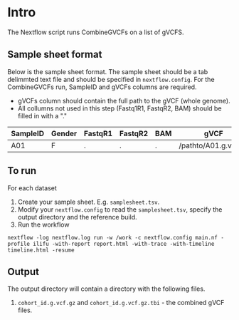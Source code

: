 # Intro

The Nextflow script runs CombineGVCFs on a list of gVCFS.

## Sample sheet format

Below is the sample sheet format. The sample sheet should be a tab delimmted text file and should be specified in `nextflow.config`.  For the CombineGVCFs run, SampleID and gVCFs columns are required.

- gVCFs column should contain the full path to the gVCF (whole genome). 
- All collumns not used in this step (Fastq1R1, FastqR2, BAM) should be filled in with a "."


| SampleID | Gender | FastqR1 | FastqR2 | BAM | gVCF |
| -------- | ------ | ------- | ------- | --- | ---- |
| A01      | F      | .       | .       | .   | /pathto/A01.g.vcf.gz |


## To run

For each dataset
1) Create your sample sheet. E.g. `samplesheet.tsv`. 
2) Modify your `nextflow.config` to read the `samplesheet.tsv`, specify the output directory and the reference build.
3) Run the workflow
```
nextflow -log nextflow.log run -w /work -c nextflow.config main.nf -profile ilifu -with-report report.html -with-trace -with-timeline timeline.html -resume
```

## Output

The output directory will contain  a directory with the following files.

1. `cohort_id.g.vcf.gz` and `cohort_id.g.vcf.gz.tbi` - the combined gVCF files. 
